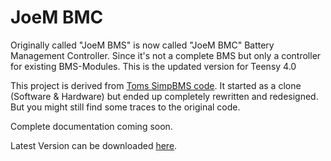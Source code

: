 # JoeM BMC
Originally called "JoeM BMS" is now called "JoeM BMC" Battery Management Controller. Since it's not a complete BMS but only a controller for existing BMS-Modules.
This is the updated version for Teensy 4.0

This project is derived from [Toms SimpBMS code](https://github.com/Tom-evnut). It started as a clone (Software & Hardware) but ended up completely rewritten and redesigned. But you might still find some traces to the original code.

Complete documentation coming soon. 

Latest Version can be downloaded [here](https://github.com/JoeMudr/JoeMBMC/blob/main/Bin).
